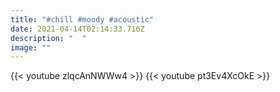 ```yaml
---
title: "#chill #moody #acoustic"
date: 2021-04-14T02:14:33.716Z
description: "  "
image: ""
---
```

{{< youtube zlqcAnNWWw4 >}}
{{< youtube pt3Ev4XcOkE >}}


